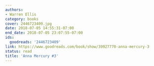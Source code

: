 ```yaml
---
authors:
- Warren Ellis
category: books
cover: 2446723409.jpg
date: 2018-07-05 14:55:31-07:00
end_date: 2018-07-05 23:07:55-07:00
ids:
  goodreads: '2446723409'
link: https://www.goodreads.com/book/show/39927770-anna-mercury-3
status: read
title: 'Anna Mercury #3'
---
```

